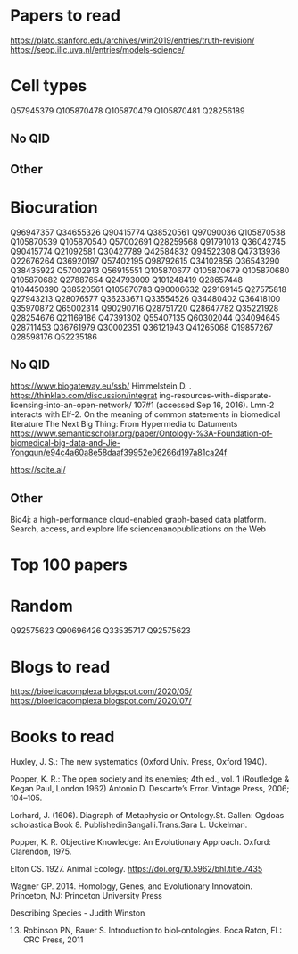 # Papers to read
https://plato.stanford.edu/archives/win2019/entries/truth-revision/
https://seop.illc.uva.nl/entries/models-science/

# Cell types


Q57945379
Q105870478
Q105870479
Q105870481
Q28256189
## No QID

## Other

# Biocuration
Q96947357
Q34655326
Q90415774
Q38520561
Q97090036
Q105870538
Q105870539
Q105870540
Q57002691
Q28259568
Q91791013
Q36042745
Q90415774
Q21092581
Q30427789
Q42584832
Q94522308
Q47313936
Q22676264
Q36920197
Q57402195
Q98792615
Q34102856
Q36543290
Q38435922
Q57002913
Q56915551
Q105870677
Q105870679
Q105870680
Q105870682
Q27887654
Q24793009
Q101248419
Q28657448
Q104450390
Q38520561
Q105870783
Q90006632
Q29169145
Q27575818
Q27943213
Q28076577
Q36233671
Q33554526
Q34480402
Q36418100
Q35970872
Q65002314
Q90290716
Q28751720
Q28647782
Q35221928
Q28254676
Q21169186
Q47391302
Q55407135
Q60302044
Q34094645
Q28711453
Q36761979
Q30002351
Q36121943
Q41265068
Q19857267
Q28598176
Q52235186

## No QID

https://www.biogateway.eu/ssb/
Himmelstein,D. . https://thinklab.com/discussion/integrat ing-resources-with-disparate-licensing-into-an-open-network/ 107#1 (accessed Sep 16, 2016).
Lmn-2 interacts with Elf-2. On the meaning of common statements in biomedical literature
The Next Big Thing: From Hypermedia to Datuments
https://www.semanticscholar.org/paper/Ontology-%3A-Foundation-of-biomedical-big-data-and-Jie-Yongqun/e94c4a60a8e58daaf39952e06266d197a81ca24f

https://scite.ai/ 



## Other
Bio4j: a high-performance cloud-enabled graph-based data platform.
Search, access, and explore life sciencenanopublications on the Web
# Top 100 papers
# Random
Q92575623
Q90696426
Q33535717
Q92575623

# Blogs to read
https://bioeticacomplexa.blogspot.com/2020/05/
https://bioeticacomplexa.blogspot.com/2020/07/
# Books to read
Huxley, J. S.: The new systematics (Oxford Univ. Press, Oxford 1940).

Popper, K. R.: The open society and its enemies; 4th ed., vol. 1 (Routledge & Kegan Paul, London 1962)
Antonio D. Descarte’s Error. Vintage Press, 2006; 104–105.

Lorhard, J. (1606). Diagraph of Metaphysic or Ontology.St. Gallen: Ogdoas scholastica Book 8. PublishedinSangalli.Trans.Sara L. Uckelman.

Popper, K. R. Objective Knowledge: An Evolutionary Approach. Oxford: Clarendon, 1975.

 Elton CS. 1927. Animal Ecology. https://doi.org/10.5962/bhl.title.7435 

Wagner GP. 2014. Homology, Genes, and Evolutionary Innovatoin.
Princeton, NJ: Princeton University Press

Describing Species - Judith Winston

13.  Robinson  PN,  Bauer  S.  Introduction  to  biol-ontologies.  Boca  Raton,  FL:    CRC  Press, 2011
